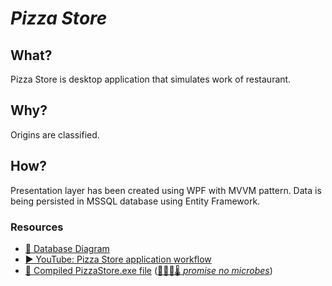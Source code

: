 ﻿# ***Pizza Store***

## What?
Pizza Store is desktop application that simulates work of restaurant. 

## Why?
Origins are classified.

## How?
Presentation layer has been created using WPF with MVVM pattern.
Data is being persisted in MSSQL database using Entity Framework.

### Resources
- [💾 Database Diagram](https://github.com/hubertgad/PizzaStore/wiki/Database-diagram)
- [▶️ YouTube: Pizza Store application workflow](https://youtu.be/0qm-oSK_f9w)
- [📁 Compiled PizzaStore.exe file](https://download.hubertgad.net/PizzaStore/PizzaStore.exe) ([🦠😷🔬🌡 *promise no microbes*](https://www.virustotal.com/gui/url/f592b7c2032d30f6a2621c905f9859c86b6f06576a30593e87ed0b870a103980/detection))